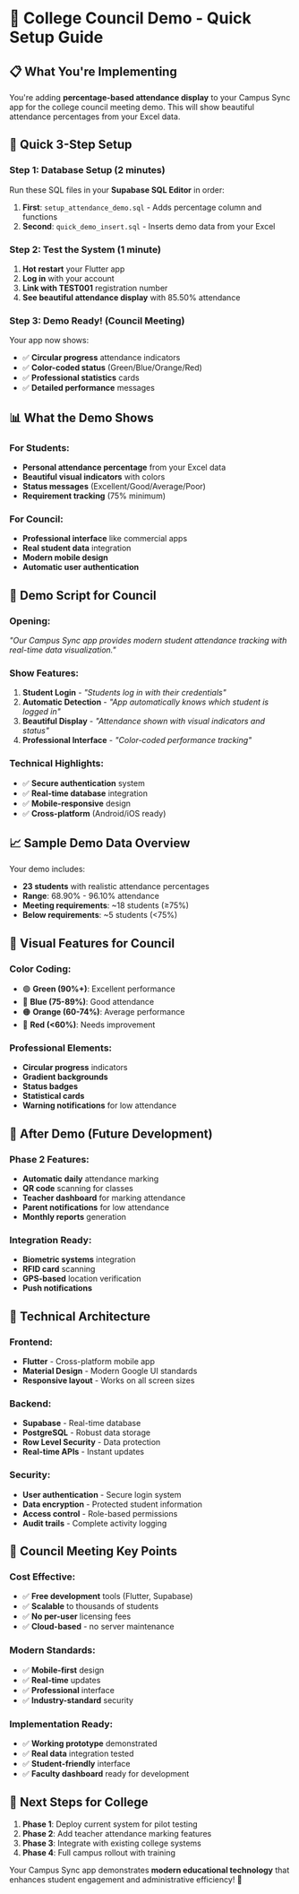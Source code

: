 # 🎯 College Council Demo - Quick Setup Guide

## 📋 **What You're Implementing**

You're adding **percentage-based attendance display** to your Campus Sync app for the college council meeting demo. This will show beautiful attendance percentages from your Excel data.

## 🚀 **Quick 3-Step Setup**

### **Step 1: Database Setup (2 minutes)**
Run these SQL files in your **Supabase SQL Editor** in order:

1. **First**: `setup_attendance_demo.sql` - Adds percentage column and functions
2. **Second**: `quick_demo_insert.sql` - Inserts demo data from your Excel

### **Step 2: Test the System (1 minute)**
1. **Hot restart** your Flutter app
2. **Log in** with your account
3. **Link with TEST001** registration number
4. **See beautiful attendance display** with 85.50% attendance

### **Step 3: Demo Ready! (Council Meeting)**
Your app now shows:
- ✅ **Circular progress** attendance indicators
- ✅ **Color-coded status** (Green/Blue/Orange/Red)
- ✅ **Professional statistics** cards
- ✅ **Detailed performance** messages

## 📊 **What the Demo Shows**

### **For Students:**
- **Personal attendance percentage** from your Excel data
- **Beautiful visual indicators** with colors
- **Status messages** (Excellent/Good/Average/Poor)
- **Requirement tracking** (75% minimum)

### **For Council:**
- **Professional interface** like commercial apps
- **Real student data** integration
- **Modern mobile design**
- **Automatic user authentication**

## 🎯 **Demo Script for Council**

### **Opening:**
*"Our Campus Sync app provides modern student attendance tracking with real-time data visualization."*

### **Show Features:**
1. **Student Login** - *"Students log in with their credentials"*
2. **Automatic Detection** - *"App automatically knows which student is logged in"*
3. **Beautiful Display** - *"Attendance shown with visual indicators and status"*
4. **Professional Interface** - *"Color-coded performance tracking"*

### **Technical Highlights:**
- ✅ **Secure authentication** system
- ✅ **Real-time database** integration
- ✅ **Mobile-responsive** design
- ✅ **Cross-platform** (Android/iOS ready)

## 📈 **Sample Demo Data Overview**

Your demo includes:
- **23 students** with realistic attendance percentages
- **Range**: 68.90% - 96.10% attendance
- **Meeting requirements**: ~18 students (≥75%)
- **Below requirements**: ~5 students (<75%)

## 🎨 **Visual Features for Council**

### **Color Coding:**
- 🟢 **Green (90%+)**: Excellent performance
- 🔵 **Blue (75-89%)**: Good attendance
- 🟠 **Orange (60-74%)**: Average performance  
- 🔴 **Red (<60%)**: Needs improvement

### **Professional Elements:**
- **Circular progress** indicators
- **Gradient backgrounds**
- **Status badges**
- **Statistical cards**
- **Warning notifications** for low attendance

## 🔄 **After Demo (Future Development)**

### **Phase 2 Features:**
- **Automatic daily** attendance marking
- **QR code** scanning for classes
- **Teacher dashboard** for marking attendance
- **Parent notifications** for low attendance
- **Monthly reports** generation

### **Integration Ready:**
- **Biometric systems** integration
- **RFID card** scanning
- **GPS-based** location verification
- **Push notifications**

## 📱 **Technical Architecture**

### **Frontend:**
- **Flutter** - Cross-platform mobile app
- **Material Design** - Modern Google UI standards
- **Responsive layout** - Works on all screen sizes

### **Backend:**
- **Supabase** - Real-time database
- **PostgreSQL** - Robust data storage
- **Row Level Security** - Data protection
- **Real-time APIs** - Instant updates

### **Security:**
- **User authentication** - Secure login system
- **Data encryption** - Protected student information
- **Access control** - Role-based permissions
- **Audit trails** - Complete activity logging

## 🎯 **Council Meeting Key Points**

### **Cost Effective:**
- ✅ **Free development** tools (Flutter, Supabase)
- ✅ **Scalable** to thousands of students
- ✅ **No per-user** licensing fees
- ✅ **Cloud-based** - no server maintenance

### **Modern Standards:**
- ✅ **Mobile-first** design
- ✅ **Real-time** updates
- ✅ **Professional** interface
- ✅ **Industry-standard** security

### **Implementation Ready:**
- ✅ **Working prototype** demonstrated
- ✅ **Real data** integration tested
- ✅ **Student-friendly** interface
- ✅ **Faculty dashboard** ready for development

## 🚀 **Next Steps for College**

1. **Phase 1**: Deploy current system for pilot testing
2. **Phase 2**: Add teacher attendance marking features
3. **Phase 3**: Integrate with existing college systems
4. **Phase 4**: Full campus rollout with training

Your Campus Sync app demonstrates **modern educational technology** that enhances student engagement and administrative efficiency! 🎉
